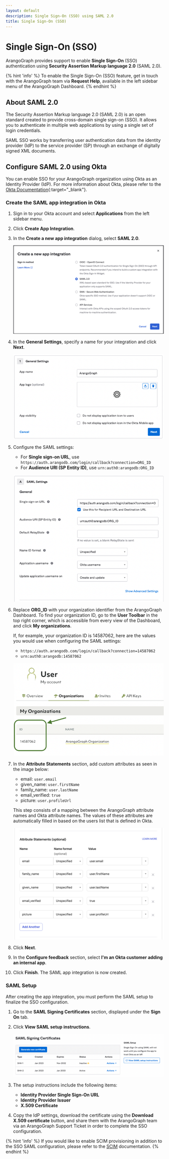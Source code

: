 ```yaml
---
layout: default
description: Single Sign-On (SSO) using SAML 2.0
title: Single Sign-On (SSO)
---
```

# Single Sign-On (SSO)

ArangoGraph provides support to enable **Single Sign-On** (SSO) authentication
using **Security Assertion Markup language 2.0** (SAML 2.0).

{% hint 'info' %}
To enable the Single Sign-On (SSO) feature, get in touch with the ArangoGraph
team via **Request Help**, available in the left sidebar menu of the
ArangoGraph Dashboard.
{% endhint %}

## About SAML 2.0

The Security Assertion Markup language 2.0 (SAML 2.0) is an open standard created
to provide cross-domain single sign-on (SSO). It allows you to authenticate in
multiple web applications by using a single set of login credentials.

SAML SSO works by transferring user authentication data from the identity
provider (IdP) to the service provider (SP) through an exchange of digitally
signed XML documents.

## Configure SAML 2.0 using Okta

You can enable SSO for your ArangoGraph organization using Okta as an Identity
Provider (IdP). For more information about Okta, please refer to the
[Okta Documentation](https://help.okta.com/en-us/Content/index.htm?cshid=csh-index){:target="_blank"}.

### Create the SAML app integration in Okta

1. Sign in to your Okta account and select **Applications** from the left sidebar menu.
2. Click **Create App Integration**.
3. In the **Create a new app integration** dialog, select **SAML 2.0**.

   ![ArangoGraph Create Okta App Integration](images/arangograph-okta-create-integration.png)
4. In the **General Settings**, specify a name for your integration and click **Next**.

   ![ArangoGraph Okta Integration Name](images/arangograph-okta-integration-name.png)
5. Configure the SAML settings:
   - For **Single sign-on URL**, use `https://auth.arangodb.com/login/callback?connection=ORG_ID`
   - For **Audience URI (SP Entity ID)**, use `urn:auth0:arangodb:ORG_ID`

   ![ArangoGraph Okta SAML General Settings](images/arangograph-okta-saml-general-settings.png)

6. Replace **ORG_ID** with your organization identifier from the 
   ArangoGraph Dashboard. To find your organization ID, go to the **User Toolbar**
   in the top right corner, which is accessible from every view of the Dashboard,
   and click **My organizations**.

   If, for example, your organization ID is 14587062, here are the values you
   would use when configuring the SAML settings:
   - `https://auth.arangodb.com/login/callback?connection=14587062`
   - `urn:auth0:arangodb:14587062`
   
   ![ArangoGraph Organization ID](images/arangograph-organization-id.png)
7. In the **Attribute Statements** section, add custom attributes as seen in the image below:
   - email: `user.email`
   - given_name: `user.firstName`
   - family_name: `user.lastName`
   - email_verified: `true`
   - picture: `user.profileUrl`

   This step consists of a mapping between the ArangoGraph attribute names and
   Okta attribute names. The values of these attributes are automatically filled
   in based on the users list that is defined in Okta.

   ![ArangoGraph Okta SAML Attributes](images/arangograph-okta-saml-attributes.png)
8. Click **Next**.
9. In the **Configure feedback** section, select **I'm an Okta customer adding an internal app**.
10. Click **Finish**. The SAML app integration is now created.

### SAML Setup

After creating the app integration, you must perform the SAML setup to finalize
the SSO configuration.

1. Go to the **SAML Signing Certificates** section, displayed under the **Sign On** tab.
2. Click **View SAML setup instructions**.

   ![ArangoGraph Okta SAML Setup](images/arangograph-okta-saml-setup.png)
3. The setup instructions include the following items:
   - **Identity Provider Single Sign-On URL**
   - **Identity Provider Issuer**
   - **X.509 Certificate**
4. Copy the IdP settings, download the certificate using the
   **Download X.509 certificate** button, and share them with the ArangoGraph
   team via an ArangoGraph Support Ticket in order to complete the SSO
   configuration.

{% hint 'info' %}
If you would like to enable SCIM provisioning in addition to the SSO SAML
configuration, please refer to the [SCIM](scim.html) documentation.
{% endhint %}
